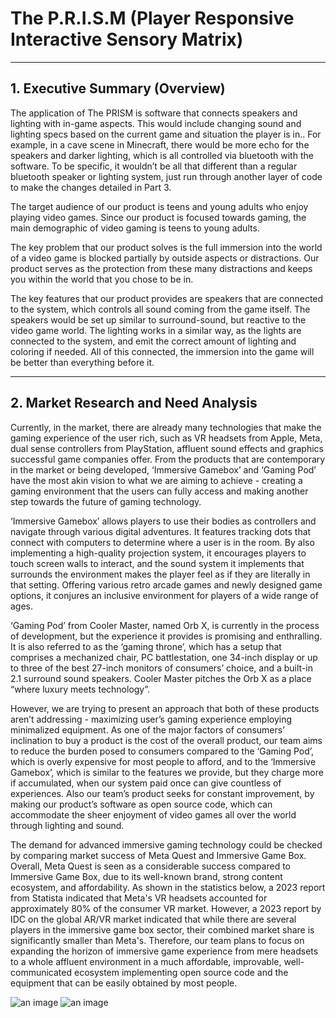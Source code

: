 # The P.R.I.S.M (Player Responsive Interactive Sensory Matrix)
---
## 1. Executive Summary (Overview)

<p>  The application of The PRISM is software that connects speakers and lighting with in-game aspects. This would include changing sound and lighting specs based on the current game and situation the player is in.. For example, in a cave scene in Minecraft, there would be more echo for the speakers and darker lighting, which is all controlled via bluetooth with the software. To be specific, it wouldn’t be all that different than a regular bluetooth speaker or lighting system, just run through another layer of code to make the changes detailed in Part 3.
</p>

<p>  The target audience of our product is teens and young adults who enjoy playing video games. Since our product is focused towards gaming, the main demographic of video gaming is teens to young adults.
</p>

<p>  The key problem that our product solves is the full immersion into the world of a video game is blocked partially by outside aspects or distractions. Our product serves as the protection from these many distractions and keeps you within the world that you chose to be in.
</p>

<p>  The key features that our product provides are speakers that are connected to the system, which controls all sound coming from the game itself. The speakers would be set up similar to surround-sound, but reactive to the video game world. The lighting works in a similar way, as the lights are connected to the system, and emit the correct amount of lighting and coloring if needed. All of this connected, the immersion into the game will be better than everything before it.
</p>

---
## 2. Market Research and Need Analysis

<p>   Currently, in the market, there are already  many technologies that make the gaming experience of the user rich, such as VR headsets from Apple, Meta, dual sense controllers from PlayStation, affluent sound effects and graphics successful game companies offer. From the products that are contemporary in the market or being developed, ‘Immersive Gamebox’ and ‘Gaming Pod’ have the most akin vision to what we are aiming to achieve - creating a gaming environment that the users can fully access and making another step towards the future of gaming technology.
</p>

<p>  ‘Immersive Gamebox’ allows players to use their bodies as controllers and navigate through various digital adventures. It features tracking dots that connect with computers to determine where a user is in the room. By also implementing a high-quality projection system, it encourages players to touch screen walls to interact, and the sound system it implements that surrounds the environment makes the player feel as if they are literally in that setting. Offering various retro arcade games and newly designed game options, it conjures an inclusive environment for players of a wide range of ages.
</p>

<p>  ‘Gaming Pod’ from Cooler Master, named Orb X, is currently in the process of development, but the experience it provides is promising and enthralling. It is also referred to as the ‘gaming throne’, which has a setup that comprises a mechanized chair, PC battlestation, one 34-inch display or up to three of the best 27-inch monitors of consumers’ choice, and a built-in 2.1 surround sound speakers. Cooler Master pitches the Orb X as a place “where luxury meets technology”.
</p>

<p> However, we are trying to present an approach that both of these products aren’t addressing - maximizing user’s gaming experience employing  minimalized equipment. As one of the major factors of consumers’ inclination to buy a product is the cost of the overall product, our team aims to reduce the burden posed to consumers compared to the ‘Gaming Pod’, which is overly expensive for most people to afford, and to the ‘Immersive Gamebox’, which is similar to the features we provide, but they charge more if accumulated, when our system paid once can give countless of experiences. Also our team’s product seeks for constant improvement, by making our product’s software as open source code, which can accommodate the sheer enjoyment of video games all over the world through lighting and sound.
</p>

<p>The demand for advanced immersive gaming technology could be checked by comparing market success of Meta Quest and Immersive Game Box. Overall, Meta Quest is seen as a considerable success compared to Immersive Game Box, due to its well-known brand, strong content ecosystem, and affordability. As shown in the statistics below, a 2023 report from Statista indicated that Meta's VR headsets accounted for approximately 80% of the consumer VR market. However, a 2023 report by IDC on the global AR/VR market indicated that while there are several players in the immersive game box sector, their combined market share is significantly smaller than Meta's. Therefore, our team plans to focus on expanding the horizon of immersive game experience from mere headsets to a whole affluent environment in a much affordable, improvable, well-communicated ecosystem implementing open source code and the equipment that can be easily obtained by most people. 
</p>

![an image](md-images/wolf.jpg)
![an image](md-images/wolf.jpg)
